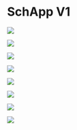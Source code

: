 # SchApp V1

![](https://github.com/phoenixen/SchApp/blob/main/screen/Screenshot_1633363614.png)

![](https://github.com/phoenixen/SchApp/blob/main/screen/Screenshot_1633363622.png)


![](https://github.com/phoenixen/SchApp/blob/main/screen/Screenshot_1633363622.png)

![](https://github.com/phoenixen/SchApp/blob/main/screen/Screenshot_1633363632.png)

![](https://github.com/phoenixen/SchApp/blob/main/screen/Screenshot_1633363652.png)

![](https://github.com/phoenixen/SchApp/blob/main/screen/Screenshot_1633363662.png)

![](https://github.com/phoenixen/SchApp/blob/main/screen/Screenshot_1633363667.png)

![](https://github.com/phoenixen/SchApp/blob/main/screen/Screenshot_1633363677.png)
